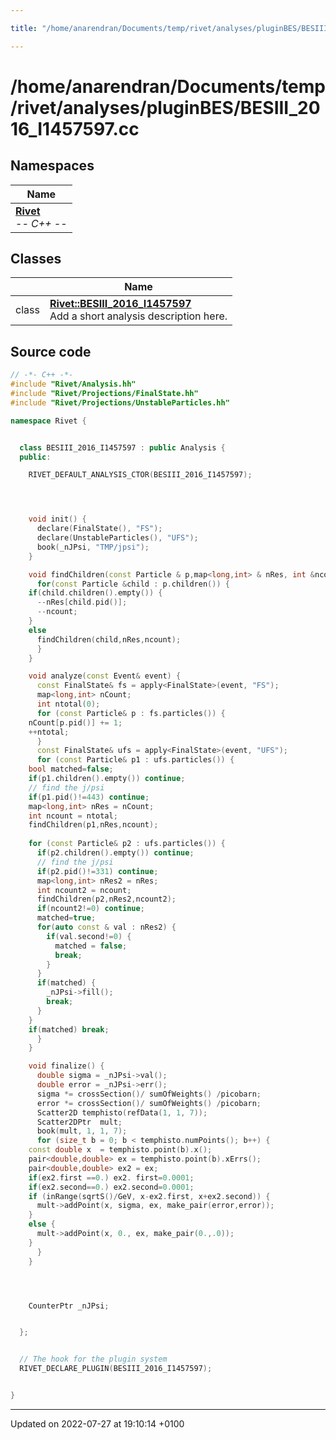```yaml
---

title: "/home/anarendran/Documents/temp/rivet/analyses/pluginBES/BESIII_2016_I1457597.cc"

---
```


# /home/anarendran/Documents/temp/rivet/analyses/pluginBES/BESIII_2016_I1457597.cc



## Namespaces

| Name           |
| -------------- |
| **[Rivet](http://example.org/namespaces/namespacerivet/)** <br>-*- C++ -*-  |

## Classes

|                | Name           |
| -------------- | -------------- |
| class | **[Rivet::BESIII_2016_I1457597](http://example.org/classes/classrivet_1_1besiii__2016__i1457597/)** <br>Add a short analysis description here.  |




## Source code

```cpp
// -*- C++ -*-
#include "Rivet/Analysis.hh"
#include "Rivet/Projections/FinalState.hh"
#include "Rivet/Projections/UnstableParticles.hh"

namespace Rivet {


  class BESIII_2016_I1457597 : public Analysis {
  public:

    RIVET_DEFAULT_ANALYSIS_CTOR(BESIII_2016_I1457597);




    void init() {
      declare(FinalState(), "FS");
      declare(UnstableParticles(), "UFS");
      book(_nJPsi, "TMP/jpsi");
    }

    void findChildren(const Particle & p,map<long,int> & nRes, int &ncount) {
      for(const Particle &child : p.children()) {
    if(child.children().empty()) {
      --nRes[child.pid()];
      --ncount;
    }
    else
      findChildren(child,nRes,ncount);
      }
    }

    void analyze(const Event& event) {
      const FinalState& fs = apply<FinalState>(event, "FS");
      map<long,int> nCount;
      int ntotal(0);
      for (const Particle& p : fs.particles()) {
    nCount[p.pid()] += 1;
    ++ntotal;
      }
      const FinalState& ufs = apply<FinalState>(event, "UFS");
      for (const Particle& p1 : ufs.particles()) {
    bool matched=false;
    if(p1.children().empty()) continue;
    // find the j/psi
    if(p1.pid()!=443) continue;
    map<long,int> nRes = nCount;
    int ncount = ntotal;
    findChildren(p1,nRes,ncount);
    
    for (const Particle& p2 : ufs.particles()) {
      if(p2.children().empty()) continue;
      // find the j/psi
      if(p2.pid()!=331) continue;
      map<long,int> nRes2 = nRes;
      int ncount2 = ncount;
      findChildren(p2,nRes2,ncount2);
      if(ncount2!=0) continue;
      matched=true;
      for(auto const & val : nRes2) {
        if(val.second!=0) {
          matched = false;
          break;
        }
      }
      if(matched) {
        _nJPsi->fill();
        break;
      }
    }
    if(matched) break;
      }
    }

    void finalize() {
      double sigma = _nJPsi->val();
      double error = _nJPsi->err();
      sigma *= crossSection()/ sumOfWeights() /picobarn;
      error *= crossSection()/ sumOfWeights() /picobarn; 
      Scatter2D temphisto(refData(1, 1, 7));
      Scatter2DPtr  mult;
      book(mult, 1, 1, 7);
      for (size_t b = 0; b < temphisto.numPoints(); b++) {
    const double x  = temphisto.point(b).x();
    pair<double,double> ex = temphisto.point(b).xErrs();
    pair<double,double> ex2 = ex;
    if(ex2.first ==0.) ex2. first=0.0001;
    if(ex2.second==0.) ex2.second=0.0001;
    if (inRange(sqrtS()/GeV, x-ex2.first, x+ex2.second)) {
      mult->addPoint(x, sigma, ex, make_pair(error,error));
    }
    else {
      mult->addPoint(x, 0., ex, make_pair(0.,.0));
    }
      }
    }




    CounterPtr _nJPsi;


  };


  // The hook for the plugin system
  RIVET_DECLARE_PLUGIN(BESIII_2016_I1457597);


}
```


-------------------------------

Updated on 2022-07-27 at 19:10:14 +0100
